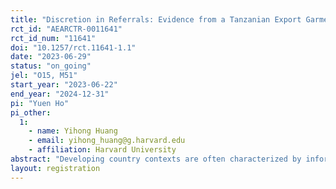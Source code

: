 ```yaml
---
title: "Discretion in Referrals: Evidence from a Tanzanian Export Garment Factory"
rct_id: "AEARCTR-0011641"
rct_id_num: "11641"
doi: "10.1257/rct.11641-1.1"
date: "2023-06-29"
status: "on_going"
jel: "O15, M51"
start_year: "2023-06-22"
end_year: "2024-12-31"
pi: "Yuen Ho"
pi_other:
  1:
    - name: Yihong Huang
    - email: yihong_huang@g.harvard.edu
    - affiliation: Harvard University
abstract: "Developing country contexts are often characterized by informality and clientelism. In such contexts, can making processes more meritocratic improve efficiency? We study these questions with a field experiment in partnership with a large export garment manufacturing firm in Tanzania in the context of an on the job leadership training program offered by the firm. In the status quo system, supervisors and workers have a lot of discretion in who they informally recommend for professional opportunities. As in a classical principal-agent problem, on the one hand, such discretion can lead to more efficient outcomes if supervisors and workers have valuable private information not otherwise available to the firm. On the other hand, such discretion can reduce efficiency if supervisors and workers are biased, make mistakes, or have preferences that are not aligned with the firm’s objectives. To study whether discretion is efficient in this setting, we implement a two-part field experiment. First, we randomize whether supervisors and coworkers are informed of a performance–based referral bonus either before or after they recommend workers for the training program. If discretion is driven by taste-based preferences, or if incentives are misaligned between the firm and employees to begin with, then ex-ante bonus announcements should reduce inefficient discretion and result in higher quality referrals. If discretion is instead driven by genuine mistakes, statistical-based preferences, or if incentives are already aligned between the firm and employees, then ex-ante bonus announcements will have no effect or could even worsen the quality of referrals. To study the labor supply-side response to discretion, we also randomize whether applications to the training program emphasize that selection will be based on supervisor discretion (referrals) or objective, meritocratic measures (past performance records). Taken together, our study examines the efficiency of discretion in a labor context in which informal social relationships are paramount. "
layout: registration
---
```


